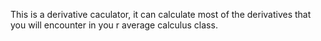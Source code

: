 This is a derivative caculator, it can calculate most of the derivatives that you will encounter in you r average calculus class.